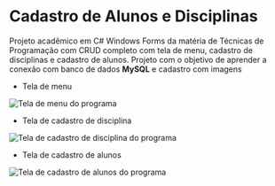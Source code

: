 # Cadastro de Alunos e Disciplinas

Projeto acadêmico em C# Windows Forms da matéria de Técnicas de Programação com CRUD completo com tela de menu, cadastro de disciplinas e cadastro de alunos. Projeto com o objetivo de aprender a conexão com banco de dados **MySQL** e cadastro com imagens

- Tela de menu

![Tela de menu do programa](https://i.imgur.com/Onnj23u.png)

- Tela de cadastro de disciplina

![Tela de cadastro de disciplina do programa](https://i.imgur.com/vqJguFc.png)

- Tela de cadastro de alunos

![Tela de cadastro de alunos do programa](https://i.imgur.com/cXhLETj.png)
